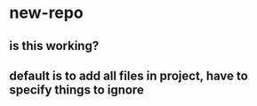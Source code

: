 # new-repo

## is this working?

## default is to add all files in project, have to specify things to ignore